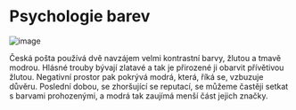 # Psychologie barev

![image](https://static.wikia.nocookie.net/logopedia/images/3/34/%C4%8Cesk%C3%A1_po%C5%A1ta_old.svg/revision/latest/scale-to-width-down/210?cb=20220506164829)

Česká pošta používá dvě navzájem velmi kontrastní barvy, žlutou a tmavě modrou.
Hlásné trouby bývají zlatavé a tak je přirozené ji obarvit přívětivou žlutou.
Negativní prostor pak pokrývá modrá, která, říká se, vzbuzuje důvěru.
Poslední dobou, se zhoršující se reputací, se můžeme častěji setkat s barvami prohozenými,
a modrá tak zaujímá menší část jejich značky.